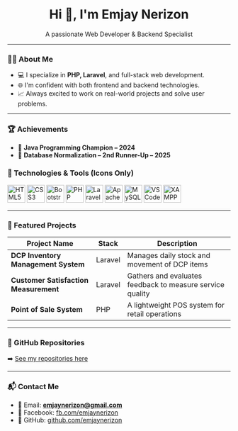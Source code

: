 
<!-- GitHub Profile README -->

<h1 align="center">Hi 👋, I'm Emjay Nerizon</h1>
<p align="center">A passionate Web Developer & Backend Specialist</p>

---

### 👨‍💻 About Me

- 💻 I specialize in **PHP, Laravel**, and full-stack web development.
- 🌐 I'm confident with both frontend and backend technologies.
- 📈 Always excited to work on real-world projects and solve user problems.

---

### 🏆 Achievements

- 🥇 **Java Programming Champion – 2024**  
- 🥉 **Database Normalization – 2nd Runner-Up – 2025**

### 🧰 Technologies & Tools (Icons Only)

<p align="left">
  <!-- Frontend -->
  <img src="https://cdn.jsdelivr.net/gh/devicons/devicon/icons/html5/html5-original.svg" width="40" height="40" alt="HTML5" />
  <img src="https://cdn.jsdelivr.net/gh/devicons/devicon/icons/css3/css3-original.svg" width="40" height="40" alt="CSS3" />
  <img src="https://cdn.jsdelivr.net/gh/devicons/devicon/icons/bootstrap/bootstrap-original.svg" width="40" height="40" alt="Bootstrap" />
 

  <!-- Backend -->
  <img src="https://cdn.jsdelivr.net/gh/devicons/devicon/icons/php/php-original.svg" width="40" height="40" alt="PHP" />
  <img src="https://cdn.jsdelivr.net/gh/devicons/devicon/icons/laravel/laravel-plain.svg" width="40" height="40" alt="Laravel" />
  <img src="https://cdn.jsdelivr.net/gh/devicons/devicon/icons/apache/apache-original.svg" width="40" height="40" alt="Apache" />

  <!-- Database -->
  <img src="https://cdn.jsdelivr.net/gh/devicons/devicon/icons/mysql/mysql-original.svg" width="40" height="40" alt="MySQL" />
 
  <img src="https://cdn.jsdelivr.net/gh/devicons/devicon/icons/vscode/vscode-original.svg" width="40" height="40" alt="VS Code" />
 
  <img src="https://img.icons8.com/fluency/48/000000/xampp.png" width="40" height="40" alt="XAMPP" />
</p>

---

### 📂 Featured Projects

| Project Name                             | Stack     | Description |
|------------------------------------------|-----------|-------------|
| **DCP Inventory Management System**      | Laravel   | Manages daily stock and movement of DCP items |
| **Customer Satisfaction Measurement**    | Laravel   | Gathers and evaluates feedback to measure service quality |
| **Point of Sale System**                 | PHP       | A lightweight POS system for retail operations |

---

### 📌 GitHub Repositories

➡️ [See my repositories here](https://github.com/emjaynerizon?tab=repositories)

---

### 📬 Contact Me

- 📧 Email: **emjaynerizon@gmail.com**
- 💬 Facebook: [fb.com/emjaynerizon](https://facebook.com/emjaynerizon)
- 🐙 GitHub: [github.com/emjaynerizon](https://github.com/emjaynerizon)
```
